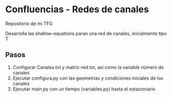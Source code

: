 # Confluencias - Redes de canales 
  
 Repositorio de mi TFG
  
 Desarrolla las shallow-equations paran una red de canales, inicialmente tipo T
  
 ## Pasos
  
 1. Configurar Canales.txt y matriz-red.txt, así como la variable número de canales
 2. Ejecutar configura.py con las geometrias y condiciones iniciales de los canales
 3. Ejecutar main.py con un tiempo (variables.py) hasta el estacionario
